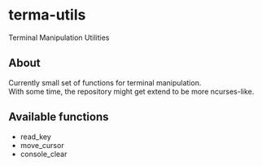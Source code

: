 # terma-utils
Terminal Manipulation Utilities

## About
Currently small set of functions for terminal manipulation.  
With some time, the repository might get extend to be more ncurses-like.

## Available functions
- read_key
- move_cursor
- console_clear
